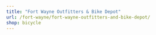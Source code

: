```yaml
---
title: "Fort Wayne Outfitters & Bike Depot"
url: /fort-wayne/fort-wayne-outfitters-and-bike-depot/
shop: bicycle
---
```

